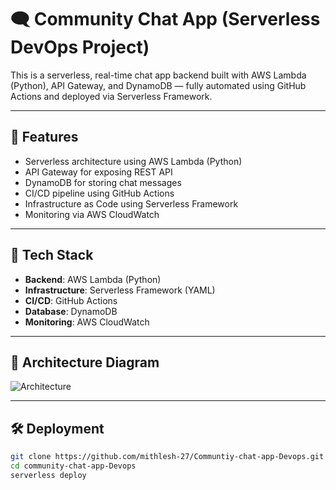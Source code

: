 # 🗨️ Community Chat App (Serverless DevOps Project)

This is a serverless, real-time chat app backend built with AWS Lambda (Python), API Gateway, and DynamoDB — fully automated using GitHub Actions and deployed via Serverless Framework.

---

## 🚀 Features
- Serverless architecture using AWS Lambda (Python)
- API Gateway for exposing REST API
- DynamoDB for storing chat messages
- CI/CD pipeline using GitHub Actions
- Infrastructure as Code using Serverless Framework
- Monitoring via AWS CloudWatch

---

## 🧰 Tech Stack
- **Backend**: AWS Lambda (Python)
- **Infrastructure**: Serverless Framework (YAML)
- **CI/CD**: GitHub Actions
- **Database**: DynamoDB
- **Monitoring**: AWS CloudWatch

---

## 📐 Architecture Diagram

![Architecture](link-to-your-diagram.png)

---

## 🛠️ Deployment
```bash
git clone https://github.com/mithlesh-27/Communtiy-chat-app-Devops.git
cd community-chat-app-Devops
serverless deploy
